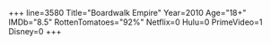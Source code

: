 +++
line=3580
Title="Boardwalk Empire"
Year=2010
Age="18+"
IMDb="8.5"
RottenTomatoes="92%"
Netflix=0
Hulu=0
PrimeVideo=1
Disney=0
+++

